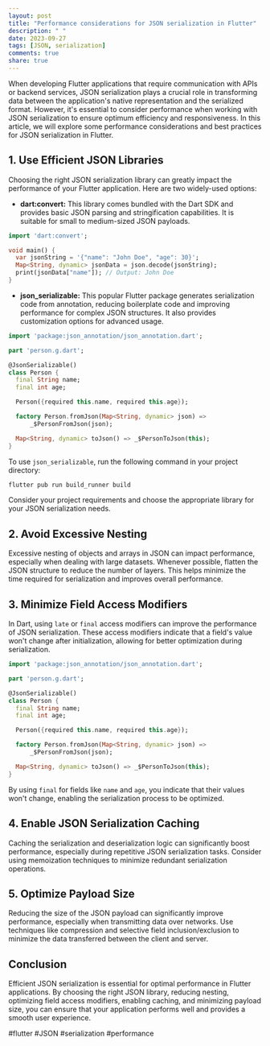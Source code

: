 ```yaml
---
layout: post
title: "Performance considerations for JSON serialization in Flutter"
description: " "
date: 2023-09-27
tags: [JSON, serialization]
comments: true
share: true
---
```


When developing Flutter applications that require communication with APIs or backend services, JSON serialization plays a crucial role in transforming data between the application's native representation and the serialized format. However, it's essential to consider performance when working with JSON serialization to ensure optimum efficiency and responsiveness. In this article, we will explore some performance considerations and best practices for JSON serialization in Flutter.

## 1. Use Efficient JSON Libraries

Choosing the right JSON serialization library can greatly impact the performance of your Flutter application. Here are two widely-used options:

- **dart:convert:** This library comes bundled with the Dart SDK and provides basic JSON parsing and stringification capabilities. It is suitable for small to medium-sized JSON payloads.

```dart
import 'dart:convert';

void main() {
  var jsonString = '{"name": "John Doe", "age": 30}';
  Map<String, dynamic> jsonData = json.decode(jsonString);
  print(jsonData["name"]); // Output: John Doe
}
```

- **json_serializable:** This popular Flutter package generates serialization code from annotation, reducing boilerplate code and improving performance for complex JSON structures. It also provides customization options for advanced usage.

```dart
import 'package:json_annotation/json_annotation.dart';

part 'person.g.dart';

@JsonSerializable()
class Person {
  final String name;
  final int age;

  Person({required this.name, required this.age});

  factory Person.fromJson(Map<String, dynamic> json) =>
      _$PersonFromJson(json);

  Map<String, dynamic> toJson() => _$PersonToJson(this);
}
```

To use `json_serializable`, run the following command in your project directory:

```bash
flutter pub run build_runner build
```

Consider your project requirements and choose the appropriate library for your JSON serialization needs.

## 2. Avoid Excessive Nesting

Excessive nesting of objects and arrays in JSON can impact performance, especially when dealing with large datasets. Whenever possible, flatten the JSON structure to reduce the number of layers. This helps minimize the time required for serialization and improves overall performance.

## 3. Minimize Field Access Modifiers

In Dart, using `late` or `final` access modifiers can improve the performance of JSON serialization. These access modifiers indicate that a field's value won't change after initialization, allowing for better optimization during serialization.

```dart
import 'package:json_annotation/json_annotation.dart';

part 'person.g.dart';

@JsonSerializable()
class Person {
  final String name;
  final int age;

  Person({required this.name, required this.age});

  factory Person.fromJson(Map<String, dynamic> json) =>
      _$PersonFromJson(json);

  Map<String, dynamic> toJson() => _$PersonToJson(this);
}
```

By using `final` for fields like `name` and `age`, you indicate that their values won't change, enabling the serialization process to be optimized.

## 4. Enable JSON Serialization Caching

Caching the serialization and deserialization logic can significantly boost performance, especially during repetitive JSON serialization tasks. Consider using memoization techniques to minimize redundant serialization operations.

## 5. Optimize Payload Size

Reducing the size of the JSON payload can significantly improve performance, especially when transmitting data over networks. Use techniques like compression and selective field inclusion/exclusion to minimize the data transferred between the client and server.

## Conclusion

Efficient JSON serialization is essential for optimal performance in Flutter applications. By choosing the right JSON library, reducing nesting, optimizing field access modifiers, enabling caching, and minimizing payload size, you can ensure that your application performs well and provides a smooth user experience.

#flutter #JSON #serialization #performance